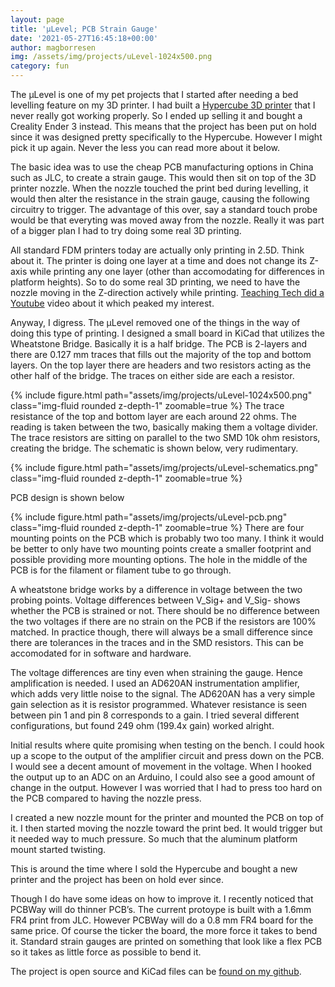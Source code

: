 ```yaml
---
layout: page
title: 'µLevel; PCB Strain Gauge'
date: '2021-05-27T16:45:18+00:00'
author: magborresen
img: /assets/img/projects/uLevel-1024x500.png
category: fun
---
```


The µLevel is one of my pet projects that I started after needing a bed levelling feature on my 3D printer. I had built a [Hypercube 3D printer](https://www.thingiverse.com/thing:1752766) that I never really got working properly. So I ended up selling it and bought a Creality Ender 3 instead. This means that the project has been put on hold since it was designed pretty specifically to the Hypercube. However I might pick it up again. Never the less you can read more about it below.

The basic idea was to use the cheap PCB manufacturing options in China such as JLC, to create a strain gauge. This would then sit on top of the 3D printer nozzle. When the nozzle touched the print bed during levelling, it would then alter the resistance in the strain gauge, causing the following circuitry to trigger. The advantage of this over, say a standard touch probe would be that everyting was moved away from the nozzle. Really it was part of a bigger plan I had to try doing some real 3D printing.

All standard FDM printers today are actually only printing in 2.5D. Think about it. The printer is doing one layer at a time and does not change its Z-axis while printing any one layer (other than accomodating for differences in platform heights). So to do some real 3D printing, we need to have the nozzle moving in the Z-direction actively while printing. [Teaching Tech did a Youtube](https://www.youtube.com/watch?v=gmePlcU0TRw) video about it which peaked my interest.

Anyway, I digress. The µLevel removed one of the things in the way of doing this type of printing. I designed a small board in KiCad that utilizes the Wheatstone Bridge. Basically it is a half bridge. The PCB is 2-layers and there are 0.127 mm traces that fills out the majority of the top and bottom layers. On the top layer there are headers and two resistors acting as the other half of the bridge. The traces on either side are each a resistor.

{% include figure.html path="assets/img/projects/uLevel-1024x500.png" class="img-fluid rounded z-depth-1" zoomable=true %} The trace resistance of the top and bottom layer are each around 22 ohms. The reading is taken between the two, basically making them a voltage divider. The trace resistors are sitting on parallel to the two SMD 10k ohm resistors, creating the bridge. The schematic is shown below, very rudimentary.

{% include figure.html path="assets/img/projects/uLevel-schematics.png" class="img-fluid rounded z-depth-1" zoomable=true %}

PCB design is shown below

{% include figure.html path="assets/img/projects/uLevel-pcb.png" class="img-fluid rounded z-depth-1" zoomable=true %}
There are four mounting points on the PCB which is probably two too many. I think it would be better to only have two mounting points create a smaller footprint and possible providing more mounting options. The hole in the middle of the PCB is for the filament or filament tube to go through.

A wheatstone bridge works by a difference in voltage between the two probing points. Voltage differences between V\_Sig+ and V\_Sig- shows whether the PCB is strained or not. There should be no difference between the two voltages if there are no strain on the PCB if the resistors are 100% matched. In practice though, there will always be a small difference since there are tolerances in the traces and in the SMD resistors. This can be accomodated for in software and hardware.

The voltage differences are tiny even when straining the gauge. Hence amplification is needed. I used an AD620AN instrumentation amplifier, which adds very little noise to the signal. The AD620AN has a very simple gain selection as it is resistor programmed. Whatever resistance is seen between pin 1 and pin 8 corresponds to a gain. I tried several different configurations, but found 249 ohm (199.4x gain) worked alright.

Initial results where quite promising when testing on the bench. I could hook up a scope to the output of the amplifier circuit and press down on the PCB. I would see a decent amount of movement in the voltage. When I hooked the output up to an ADC on an Arduino, I could also see a good amount of change in the output. However I was worried that I had to press too hard on the PCB compared to having the nozzle press.

I created a new nozzle mount for the printer and mounted the PCB on top of it. I then started moving the nozzle toward the print bed. It would trigger but it needed way to much pressure. So much that the aluminum platform mount started twisting.

This is around the time where I sold the Hypercube and bought a new printer and the project has been on hold ever since.

Though I do have some ideas on how to improve it. I recently noticed that PCBWay will do thinner PCB’s. The current protoype is built with a 1.6mm FR4 print from JLC. However PCBWay will do a 0.8 mm FR4 board for the same price. Of course the ticker the board, the more force it takes to bend it. Standard strain gauges are printed on something that look like a flex PCB so it takes as little force as possible to bend it.

The project is open source and KiCad files can be [found on my github](https://github.com/magborresen/uLevel).